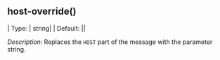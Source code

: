 ## host-override()

|  Type: |     string|
| Default: ||

*Description:* Replaces the `HOST` part of the message with the
parameter string.
